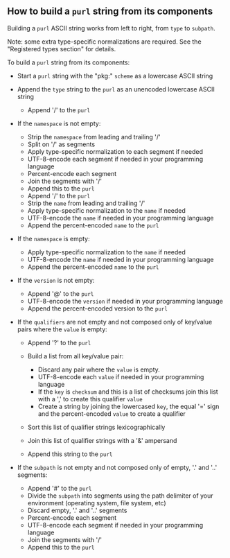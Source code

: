 ## How to build a `purl` string from its components

Building a `purl` ASCII string works from left to right, from `type` to
`subpath`.

Note: some extra type-specific normalizations are required.
See the "Registered types section" for details.

To build a `purl` string from its components:


- Start a `purl` string with the "pkg:" `scheme` as a lowercase ASCII string

- Append the `type` string to the `purl` as an unencoded lowercase ASCII
  string

  - Append '/' to the `purl`

- If the `namespace` is not empty:

  - Strip the `namespace` from leading and trailing '/'
  - Split on '/' as segments
  - Apply type-specific normalization to each segment if needed
  - UTF-8-encode each segment if needed in your programming language
  - Percent-encode each segment
  - Join the segments with '/'
  - Append this to the `purl`
  - Append '/' to the `purl`
  - Strip the `name` from leading and trailing '/'
  - Apply type-specific normalization to the `name` if needed
  - UTF-8-encode the `name` if needed in your programming language
  - Append the percent-encoded `name` to the `purl`

- If the `namespace` is empty:

  - Apply type-specific normalization to the `name` if needed
  - UTF-8-encode the `name` if needed in your programming language
  - Append the percent-encoded `name` to the `purl`

- If the `version` is not empty:

  - Append '@' to the `purl`
  - UTF-8-encode the `version` if needed in your programming language
  - Append the percent-encoded version to the `purl`

- If the `qualifiers` are not empty and not composed only of key/value pairs
  where the `value` is empty:

  - Append '?' to the `purl`
  - Build a list from all key/value pair:

    - Discard any pair where the `value` is empty.
    - UTF-8-encode each `value` if needed in your programming language
    - If the `key` is `checksum` and this is a list of checksums join this
      list with a ',' to create this qualifier `value`
    - Create a string by joining the lowercased `key`, the equal '=' sign and
      the percent-encoded `value` to create a qualifier

  - Sort this list of qualifier strings lexicographically
  - Join this list of qualifier strings with a '&' ampersand
  - Append this string to the `purl`

- If the `subpath` is not empty and not composed only of empty, '.' and '..'
  segments:

  - Append '#' to the `purl`
  - Divide the `subpath` into segments using the path delimiter of your
    environment (operating system, file system, etc)
  - Discard empty, '.' and '..' segments
  - Percent-encode each segment
  - UTF-8-encode each segment if needed in your programming language
  - Join the segments with '/'
  - Append this to the `purl`
